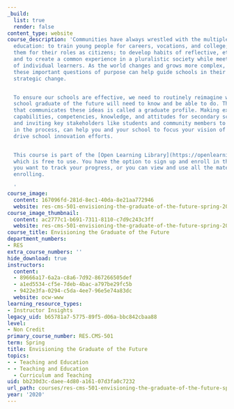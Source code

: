 ```yaml
---
_build:
  list: true
  render: false
content_type: website
course_description: 'Communities have always wrestled with the multiple purposes of
  education: to train young people for careers, vocations, and college; to prepare
  them for their roles as citizens; to develop habits of reflective, ethical adults;
  and to create a common experience in a pluralistic society while meeting the needs
  of individual learners. As the world changes and grows more complex, returning to
  these important questions of purpose can help guide schools in their growth and
  strategic change.


  To ensure our schools are effective, we need to routinely reimagine what the high
  school graduate of the future will need to know and be able to do. The artifact
  that communicates these ideas is called a graduate profile. Making explicit the
  capabilities, competencies, knowledge, and attitudes for secondary school graduates,
  and inviting key stakeholders like students and community members to be engaged
  in the process, can help you and your school to focus your vision of success and
  drive school innovation efforts.


  This course is part of the [Open Learning Library](https://openlearninglibrary.mit.edu/),
  which is free to use. You have the option to sign up and enroll in the course if
  you want to track your progress, or you can view and use all the materials without
  enrolling.

  '
course_image:
  content: 167096fd-281d-8ec1-40da-8e21aa772946
  website: res-cms-501-envisioning-the-graduate-of-the-future-spring-2020
course_image_thumbnail:
  content: ac2777c1-b691-7311-8110-c7d9c243c3ff
  website: res-cms-501-envisioning-the-graduate-of-the-future-spring-2020
course_title: Envisioning the Graduate of the Future
department_numbers:
- RES
extra_course_numbers: ''
hide_download: true
instructors:
  content:
  - 89666a17-6a2a-c8a6-7d92-867266505def
  - a1ed5534-cf5e-7deb-4bac-a797be29fc5b
  - 9422e3fa-0294-c5da-4ee7-96e5e74a83dc
  website: ocw-www
learning_resource_types:
- Instructor Insights
legacy_uid: b65781a7-5775-89f5-d06a-bbc842cbaa88
level:
- Non Credit
primary_course_number: RES.CMS-501
term: Spring
title: Envisioning the Graduate of the Future
topics:
- - Teaching and Education
- - Teaching and Education
  - Curriculum and Teaching
uid: bb230d3c-daee-4d80-a161-07d3fa0c7232
url_path: courses/res-cms-501-envisioning-the-graduate-of-the-future-spring-2020
year: '2020'
---
```

